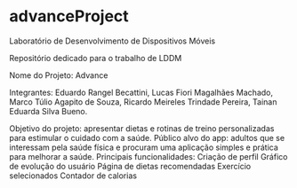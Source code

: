 # advanceProject
Laboratório de Desenvolvimento de Dispositivos Móveis

Repositório dedicado para o trabalho de LDDM

Nome do Projeto: Advance

Integrantes:
Eduardo Rangel Becattini, 
Lucas Fiori Magalhães Machado, 
Marco Túlio Agapito de Souza, 
Ricardo Meireles Trindade Pereira, 
Tainan Eduarda Silva Bueno. 

Objetivo do projeto: apresentar dietas e rotinas de treino personalizadas para estimular o cuidado com a saúde.
Público alvo do app: adultos que se interessam pela saúde física e procuram uma aplicação simples e prática para melhorar a saúde.
Principais funcionalidades:
Criação de perfil
Gráfico de evolução do usuário
Página de dietas recomendadas
Exercício selecionados
Contador de calorias
